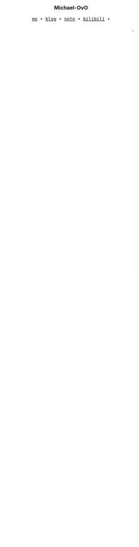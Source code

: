 <h3 align="center">Michael-OvO</h3>
<p align="center">
  <samp>
    <a href="https://github.com/Michael-OvO">me</a> ∙
    <a href="https://blog.csdn.net/M_ovo">blog</a> ∙
    <a href=#>note</a> ∙
    <a href="https://space.bilibili.com/491874149">bilibili</a> ∙ 
  </samp>
</p>

<!-- ![Metrics](https://github.com/Michael-OvO/Michael-OvO/blob/master/github-metrics.svg) -->

<p align="center">
  <a href="https://github.com/Michael-OvO">
    <img width="400" align="top" src="https://github.com/Michael-OvO/Michael-OvO/blob/main/metrics.left.svg" />
  </a>
  &emsp;
  <a href="https://github.com/Michael-OvO">
    <img width="400" align="top" src="https://github.com/Michael-OvO/Michael-OvO/blob/main/metrics.right.svg" />
  </a>
</p>
